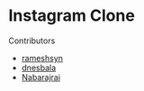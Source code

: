 # Instagram Clone

Contributors

- [rameshsyn](https://github.com/rameshsyn)
- [dnesbala](https://github.com/dnesbala)
- [Nabarajrai](https://github.com/Nabarajrai)
